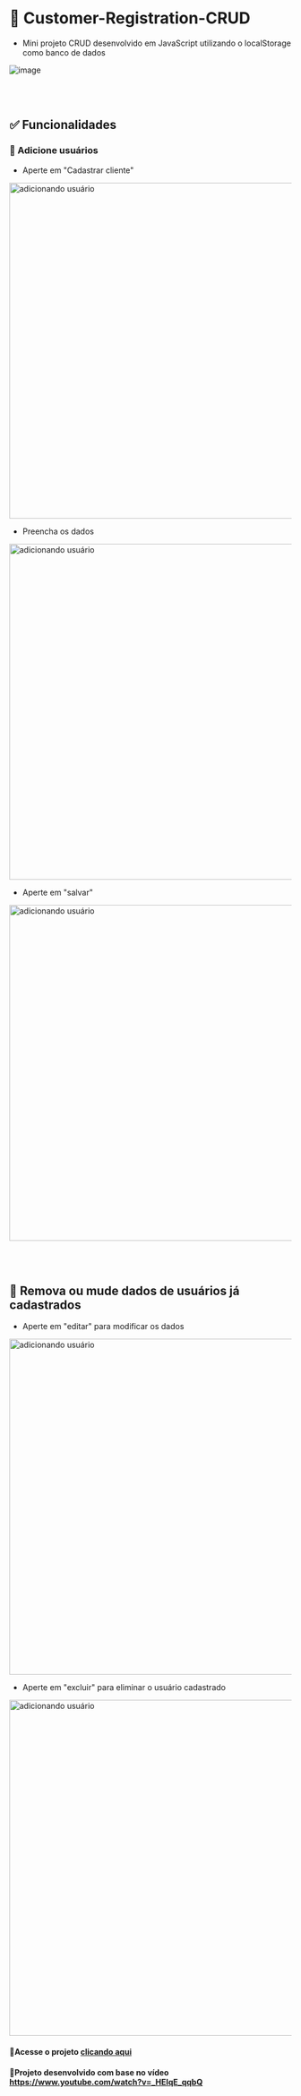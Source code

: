 # 📝 Customer-Registration-CRUD

- Mini projeto CRUD desenvolvido em JavaScript utilizando o localStorage como banco de dados

![image](https://user-images.githubusercontent.com/95694730/173660291-ba71381c-25e8-47bb-82a6-3443f1e8313a.png)

<br><br>

## ✅ Funcionalidades
### 🔸 Adicione usuários
- Aperte em "Cadastrar cliente"
<img src="https://user-images.githubusercontent.com/95694730/173660837-7c9279be-43ce-478d-b75b-19028208728a.png" alt="adicionando usuário" style="width: 600px;">

- Preencha os dados
<img src="https://user-images.githubusercontent.com/95694730/173661102-e3b9db8d-e180-49bd-b253-79c9d2e849b7.png" alt="adicionando usuário" style="width: 600px;">

- Aperte em "salvar"
<img src="https://user-images.githubusercontent.com/95694730/173661195-15be080a-fa11-4b78-a0fa-454826c04f6d.png" alt="adicionando usuário" style="width: 600px;">

<br><br>

## 🔸 Remova ou mude dados de usuários já cadastrados
- Aperte em "editar" para modificar os dados
<img src="https://user-images.githubusercontent.com/95694730/173662484-e1f54b6a-f6ef-4529-84fd-1cbbaf9331ca.png" alt="adicionando usuário" style="width: 600px;">

- Aperte em "excluir" para eliminar o usuário cadastrado
<img src="https://user-images.githubusercontent.com/95694730/173663383-06c40690-0a47-4641-95d5-48fb2bb80f7d.png" alt="adicionando usuário" style="width: 600px;">

<br>

#### 🔸Acesse o projeto <a href="https://gabiediasalves.github.io/Customer-Registration-CRUD/">clicando aqui</a>
#### 🔸Projeto desenvolvido com base no vídeo https://www.youtube.com/watch?v=_HEIqE_qqbQ
